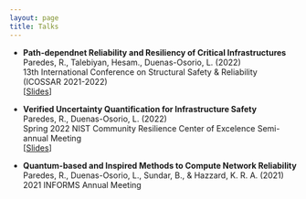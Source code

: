 ```yaml
---
layout: page
title: Talks
---
```


* **Path-dependnet Reliability and Resiliency of Critical Infrastructures**  
Paredes, R., Talebiyan, Hesam., Duenas-Osorio, L. (2022)  
13th International Conference on Structural Safety & Reliability (ICOSSAR 2021-2022)  
[[Slides](https://docs.google.com/presentation/d/1oOIU9Lbfm15bo2SZtg-G8WXpoDZ_bcY-o5gUT3Ocrbs/edit?usp=sharing)]

* **Verified Uncertainty Quantification for Infrastructure Safety**  
Paredes, R., Duenas-Osorio, L. (2022)  
Spring 2022 NIST Community Resilience Center of Excelence Semi-annual Meeting  
[[Slides](https://docs.google.com/presentation/d/1_w_4LTRxr5vmjqzSnP1HVO8bFCCbA7cj/edit?usp=sharing&ouid=101224443141745959852&rtpof=true&sd=true)]

* **Quantum-based and Inspired Methods to Compute Network Reliability**  
Paredes, R., Duenas-Osorio, L., Sundar, B., & Hazzard, K. R. A. (2021)  
2021 INFORMS Annual Meeting  


